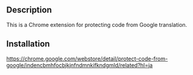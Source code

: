 ## Description

This is a Chrome extension for protecting code from Google translation.

## Installation

https://chrome.google.com/webstore/detail/protect-code-from-google/indencbmhfocbjkjnfndmnkifkndgmld/related?hl=ja

